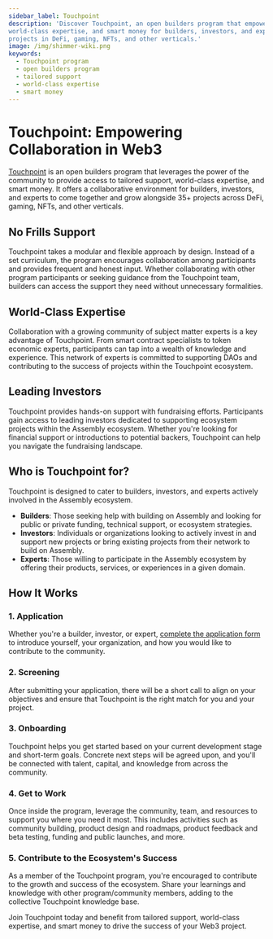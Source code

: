 ```yaml
---
sidebar_label: Touchpoint
description: 'Discover Touchpoint, an open builders program that empowers collaboration and provides tailored support,
world-class expertise, and smart money for builders, investors, and experts. Join Touchpoint and grow alongside diverse
projects in DeFi, gaming, NFTs, and other verticals.'
image: /img/shimmer-wiki.png
keywords:
  - Touchpoint program
  - open builders program
  - tailored support
  - world-class expertise
  - smart money
---
```


# Touchpoint: Empowering Collaboration in Web3

[Touchpoint](https://assembly.sc/touchpoint) is an open builders program that leverages the power of the community to provide access to tailored support,
world-class expertise, and smart money. It offers a collaborative environment for builders, investors, and experts to
come together and grow alongside 35+ projects across DeFi, gaming, NFTs, and other verticals.

## No Frills Support

Touchpoint takes a modular and flexible approach by design. Instead of a set curriculum, the program encourages
collaboration among participants and provides frequent and honest input. Whether collaborating with other program
participants or seeking guidance from the Touchpoint team, builders can access the support they need without unnecessary
formalities.

## World-Class Expertise

Collaboration with a growing community of subject matter experts is a key advantage of Touchpoint. From smart contract
specialists to token economic experts, participants can tap into a wealth of knowledge and
experience. This network of experts is committed to supporting DAOs and contributing to the success of projects within
the Touchpoint ecosystem.

## Leading Investors

Touchpoint provides hands-on support with fundraising efforts. Participants gain access to leading investors dedicated to supporting ecosystem projects within the Assembly ecosystem. Whether you're looking for financial support
or introductions to potential backers, Touchpoint can help you navigate the fundraising landscape.

## Who is Touchpoint for?

Touchpoint is designed to cater to builders, investors, and experts actively involved in the Assembly ecosystem.

- **Builders**: Those seeking help with building on Assembly and looking for public or private funding, technical
  support, or ecosystem strategies.
- **Investors**: Individuals or organizations looking to actively invest in and support new projects or bring existing
  projects from their network to build on Assembly.
- **Experts**: Those willing to participate in the Assembly ecosystem by offering their products, services, or
  experiences in a given domain.

## How It Works

### 1. Application

Whether you're a builder, investor, or expert, [complete the application form](https://airtable.com/shrxW5Fs6NGDOkkBv) to introduce yourself, your organization,
and how you would like to contribute to the community.

### 2. Screening

After submitting your application, there will be a short call to align on your objectives and ensure that Touchpoint is
the right match for you and your project.

### 3. Onboarding

Touchpoint helps you get started based on your current development stage and short-term goals. Concrete next steps
will be agreed upon, and you'll be connected with talent, capital, and knowledge from across the community.

### 4. Get to Work

Once inside the program, leverage the community, team, and resources to support you where you need it most. This
includes activities such as community building, product design and roadmaps, product feedback and beta testing, funding
and public launches, and more.

### 5. Contribute to the Ecosystem's Success

As a member of the Touchpoint program, you're encouraged to contribute to the growth and success of the ecosystem. Share
your learnings and knowledge with other program/community members, adding to the collective Touchpoint knowledge base.

Join Touchpoint today and benefit from tailored support, world-class expertise, and smart money to drive the success of
your Web3 project.
